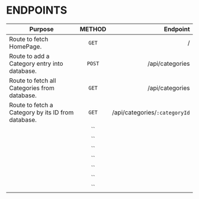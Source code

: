 # ENDPOINTS  


| Purpose      | METHOD          | Endpoint  |
| ------------- |:-------------:| -----:|
|   Route to fetch HomePage.   | `GET` | / |
|   Route to add a Category entry into database.   | `POST` | /api/categories |
|   Route to fetch all Categories from database.   | `GET` | /api/categories |
|   Route to fetch a Category by its ID from database.   | `GET` | /api/categories/`:categoryId` |
|      | `` |  |
|      | `` |  |
|      | `` |  |
|      | `` |  |
|      | `` |  |
|      | `` |  |
|      | `` |  |